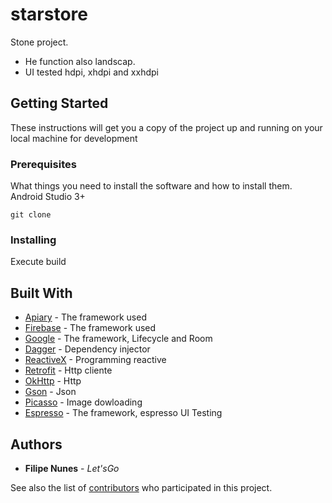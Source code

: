 # starstore
Stone project. 
- He function also landscap.
- UI tested hdpi, xhdpi and xxhdpi

## Getting Started

These instructions will get you a copy of the project up and running on your local machine for development

### Prerequisites

What things you need to install the software and how to install them.
Android Studio 3+

```
git clone
```

### Installing


Execute build


## Built With

* [Apiary](http://apiary.io/) - The framework used
* [Firebase](http://firebase.com/) - The framework used
* [Google](https://google.com) - The framework, Lifecycle and Room
* [Dagger](http://square.github.io/dagger/) - Dependency injector
* [ReactiveX](https://github.com/ReactiveX/) - Programming reactive
* [Retrofit](http://square.github.io/retrofit/) - Http cliente
* [OkHttp](http://square.github.io/okhttp/) - Http
* [Gson](https://github.com/google/gson/) - Json
* [Picasso](http://square.github.io/picasso/) - Image dowloading
* [Espresso](https://google.com) - The framework, espresso UI Testing


## Authors

* **Filipe Nunes** - *Let'sGo*

See also the list of [contributors](https://github.com/ksdrof500/starstore/contributors) who participated in this project.
